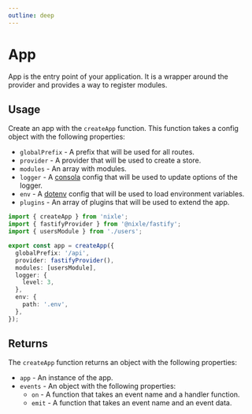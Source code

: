 ```yaml
---
outline: deep
---
```


# App

App is the entry point of your application. It is a wrapper around the provider and provides a way to register modules.

## Usage

Create an app with the `createApp` function. This function takes a config object with the following properties:

- `globalPrefix` - A prefix that will be used for all routes.
- `provider` - A provider that will be used to create a store.
- `modules` - An array with modules.
- `logger` - A [consola](/overview/logger) config that will be used to update options of the logger.
- `env` - A [dotenv](/overview/env) config that will be used to load environment variables.
- `plugins` - An array of plugins that will be used to extend the app.

```ts
import { createApp } from 'nixle';
import { fastifyProvider } from '@nixle/fastify';
import { usersModule } from './users';

export const app = createApp({
  globalPrefix: '/api',
  provider: fastifyProvider(),
  modules: [usersModule],
  logger: {
    level: 3,
  },
  env: {
    path: '.env',
  },
});
```

## Returns

The `createApp` function returns an object with the following properties:

- `app` - An instance of the app.
- `events` - An object with the following properties:
  - `on` - A function that takes an event name and a handler function.
  - `emit` - A function that takes an event name and an event data.
